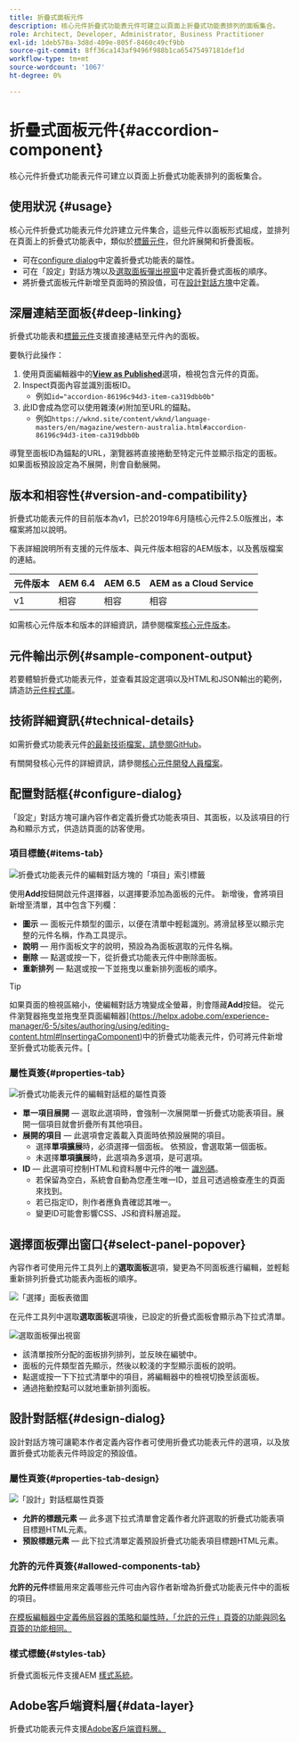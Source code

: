 ```yaml
---
title: 折疊式面板元件
description: 核心元件折疊式功能表元件可建立以頁面上折疊式功能表排列的面板集合。
role: Architect, Developer, Administrator, Business Practitioner
exl-id: 1deb570a-3d8d-409e-805f-8460c49cf9bb
source-git-commit: 8ff36ca143af9496f988b1ca65475497181def1d
workflow-type: tm+mt
source-wordcount: '1067'
ht-degree: 0%

---
```


# 折疊式面板元件{#accordion-component}

核心元件折疊式功能表元件可建立以頁面上折疊式功能表排列的面板集合。

## 使用狀況 {#usage}

核心元件折疊式功能表元件允許建立元件集合，這些元件以面板形式組成，並排列在頁面上的折疊式功能表中，類似於[標籤元件](tabs.md)，但允許展開和折疊面板。

* 可在[configure dialog](#configure-dialog)中定義折疊式功能表的屬性。
* 可在「設定」對話方塊以及[選取面板彈出視窗](#select-panel-popover)中定義折疊式面板的順序。
* 將折疊式面板元件新增至頁面時的預設值，可在[設計對話方塊](#design-dialog)中定義。

## 深層連結至面板{#deep-linking}

折疊式功能表和[標籤元件](tabs.md)支援直接連結至元件內的面板。

要執行此操作：

1. 使用頁面編輯器中的&#x200B;**[View as Published](https://docs.adobe.com/content/help/en/experience-manager-cloud-service/sites/authoring/fundamentals/editing-content.html#view-as-published)**&#x200B;選項，檢視包含元件的頁面。
1. Inspect頁面內容並識別面板ID。
   * 例如`id="accordion-86196c94d3-item-ca319dbb0b"`
1. 此ID會成為您可以使用雜湊(`#`)附加至URL的錨點。
   * 例如`https://wknd.site/content/wknd/language-masters/en/magazine/western-australia.html#accordion-86196c94d3-item-ca319dbb0b`

導覽至面板ID為錨點的URL，瀏覽器將直接捲動至特定元件並顯示指定的面板。 如果面板預設設定為不展開，則會自動展開。

## 版本和相容性{#version-and-compatibility}

折疊式功能表元件的目前版本為v1，已於2019年6月隨核心元件2.5.0版推出，本檔案將加以說明。

下表詳細說明所有支援的元件版本、與元件版本相容的AEM版本，以及舊版檔案的連結。

| 元件版本 | AEM 6.4 | AEM 6.5 | AEM as a Cloud Service  |
|--- |--- |---|---|
| v1 | 相容 | 相容 | 相容 |

如需核心元件版本和版本的詳細資訊，請參閱檔案[核心元件版本](/help/versions.md)。

## 元件輸出示例{#sample-component-output}

若要體驗折疊式功能表元件，並查看其設定選項以及HTML和JSON輸出的範例，請造訪[元件程式庫](https://adobe.com/go/aem_cmp_library_accordion)。

## 技術詳細資訊{#technical-details}

如需折疊式功能表元件[的最新技術檔案，請參閱GitHub](https://adobe.com/go/aem_cmp_tech_accordion_v1)。

有關開發核心元件的詳細資訊，請參閱[核心元件開發人員檔案](/help/developing/overview.md)。

## 配置對話框{#configure-dialog}

「設定」對話方塊可讓內容作者定義折疊式功能表項目、其面板，以及該項目的行為和顯示方式，供造訪頁面的訪客使用。

### 項目標籤{#items-tab}

![折疊式功能表元件的編輯對話方塊的「項目」索引標籤](/help/assets/accordion-edit-items.png)

使用&#x200B;**Add**&#x200B;按鈕開啟元件選擇器，以選擇要添加為面板的元件。 新增後，會將項目新增至清單，其中包含下列欄：

* **圖示**  — 面板元件類型的圖示，以便在清單中輕鬆識別。將滑鼠移至以顯示完整的元件名稱，作為工具提示。
* **說明**  — 用作面板文字的說明，預設為為面板選取的元件名稱。
* **刪除**  — 點選或按一下，從折疊式功能表元件中刪除面板。
* **重新排列**  — 點選或按一下並拖曳以重新排列面板的順序。

>[!TIP]
>
>如果頁面的檢視區縮小，使編輯對話方塊變成全螢幕，則會隱藏&#x200B;**Add**&#x200B;按鈕。 從元件瀏覽器拖曳並拖曳至頁面編輯器](https://helpx.adobe.com/experience-manager/6-5/sites/authoring/using/editing-content.html#InsertingaComponent)中的折疊式功能表元件，仍可將元件新增至折疊式功能表元件。[

### 屬性頁簽{#properties-tab}

![折疊式功能表元件的編輯對話框的屬性頁簽](/help/assets/accordion-edit-properties.png)

* **單一項目展開**  — 選取此選項時，會強制一次展開單一折疊式功能表項目。展開一個項目就會折疊所有其他項目。
* **展開的項目**  — 此選項會定義載入頁面時依預設展開的項目。
   * 選擇&#x200B;**單項擴展**&#x200B;時，必須選擇一個面板。 依預設，會選取第一個面板。
   * 未選擇&#x200B;**單項擴展**&#x200B;時，此選項為多選項，是可選項。
* **ID**  — 此選項可控制HTML和資料層中元件的唯一 [識別碼](/help/developing/data-layer/overview.md)。
   * 若保留為空白，系統會自動為您產生唯一ID，並且可透過檢查產生的頁面來找到。
   * 若已指定ID，則作者應負責確認其唯一。
   * 變更ID可能會影響CSS、JS和資料層追蹤。

## 選擇面板彈出窗口{#select-panel-popover}

內容作者可使用元件工具列上的&#x200B;**選取面板**&#x200B;選項，變更為不同面板進行編輯，並輕鬆重新排列折疊式功能表內面板的順序。

![「選擇」面板表徵圖](/help/assets/select-panel-icon.png)

在元件工具列中選取&#x200B;**選取面板**&#x200B;選項後，已設定的折疊式面板會顯示為下拉式清單。

![選取面板彈出視窗](/help/assets/select-panel-popover.png)

* 該清單按所分配的面板排列排列，並反映在編號中。
* 面板的元件類型首先顯示，然後以較淺的字型顯示面板的說明。
* 點選或按一下下拉式清單中的項目，將編輯器中的檢視切換至該面板。
* 通過拖動控點可以就地重新排列面板。

## 設計對話框{#design-dialog}

設計對話方塊可讓範本作者定義內容作者可使用折疊式功能表元件的選項，以及放置折疊式功能表元件時設定的預設值。

### 屬性頁簽{#properties-tab-design}

![「設計」對話框屬性頁簽](/help/assets/accordion-design-properties.png)

* **允許的標題元素**  — 此多選下拉式清單會定義作者允許選取的折疊式功能表項目標題HTML元素。
* **預設標題元素**  — 此下拉式清單定義預設折疊式功能表項目標題HTML元素。

### 允許的元件頁簽{#allowed-components-tab}

**允許的元件**&#x200B;標籤用來定義哪些元件可由內容作者新增為折疊式功能表元件中的面板的項目。

[在模板編輯器中定義佈局容器的策略和屬性時，「允許的元件」頁簽的功能與同名頁簽的功能相同。](https://docs.adobe.com/content/help/en/experience-manager-cloud-service/sites/authoring/features/templates.html#editing-a-template-layout-template-author)

### 樣式標籤{#styles-tab}

折疊式面板元件支援AEM [樣式系統](/help/get-started/authoring.md#component-styling)。

## Adobe客戶端資料層{#data-layer}

折疊式功能表元件支援[Adobe客戶端資料層。](/help/developing/data-layer/overview.md)
